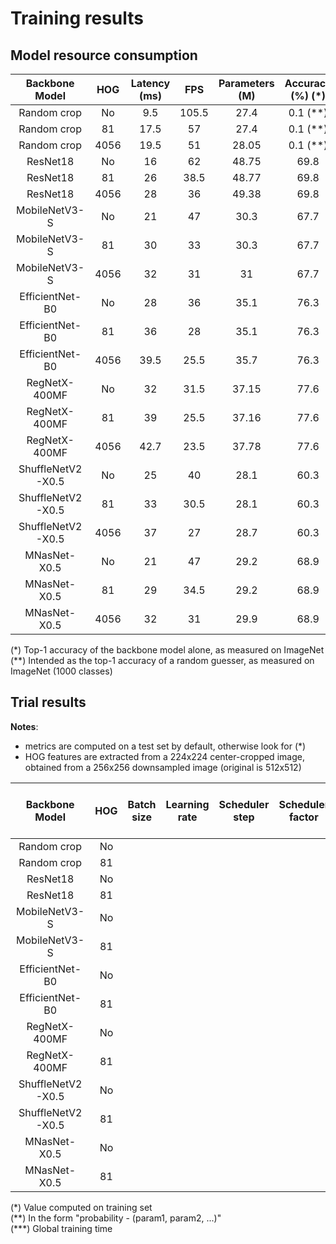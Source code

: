 # Training results

## Model resource consumption

| Backbone Model | HOG | Latency (ms) | FPS | Parameters (M) | Accuracy (%) (*) |
|:-------:|:---------:|:---:|:-----:|:------------:|:---:|
| Random crop | No | 9.5 | 105.5 | 27.4 | 0.1 (**)  |
| Random crop | 81 | 17.5 | 57 | 27.4 | 0.1 (**) |
| Random crop | 4056 | 19.5 | 51 | 28.05| 0.1 (**) |
| ResNet18 | No | 16 | 62 | 48.75 |69.8 |
| ResNet18 | 81 | 26 | 38.5 | 48.77 |69.8 |
| ResNet18 | 4056 | 28 | 36 | 49.38 |69.8 |
| MobileNetV3-S | No | 21 | 47 | 30.3 |67.7 |
| MobileNetV3-S | 81 | 30 | 33 | 30.3 |67.7 |
| MobileNetV3-S | 4056 | 32 | 31 | 31 |67.7 |
| EfficientNet-B0 | No | 28 | 36 | 35.1 |76.3 |
| EfficientNet-B0 | 81 | 36 | 28 | 35.1 |76.3 |
| EfficientNet-B0 | 4056 | 39.5 | 25.5 |35.7 |76.3 |
| RegNetX-400MF | No | 32 | 31.5 | 37.15 |77.6 |
| RegNetX-400MF | 81 | 39 | 25.5 | 37.16 |77.6 |
| RegNetX-400MF | 4056 | 42.7 | 23.5 | 37.78 |77.6 |
| ShuffleNetV2-X0.5 | No | 25 | 40 | 28.1 |60.3 |
| ShuffleNetV2-X0.5 | 81 | 33 | 30.5 | 28.1 |60.3 |
| ShuffleNetV2-X0.5 | 4056 | 37 | 27 | 28.7 |60.3 |
| MNasNet-X0.5 | No | 21 | 47 | 29.2 |68.9 |
| MNasNet-X0.5 | 81 | 29 | 34.5 | 29.2 |68.9 |
| MNasNet-X0.5 | 4056 | 32 | 31 | 29.9 |68.9 |


(*) Top-1 accuracy of the backbone model alone, as measured on ImageNet  
(**) Intended as the top-1 accuracy of a random guesser, as measured on ImageNet (1000 classes)

## Trial results

**Notes**:
- metrics are computed on a test set by default, otherwise look for (*)
- HOG features are extracted from a 224x224 center-cropped image, obtained from a 256x256 downsampled image (original is 512x512)

| Backbone Model | HOG | Batch size | Learning rate | Scheduler step | Scheduler factor | Weight decay | Color jitter (**) | Lighting noise (**) | Gaussian blur (**) | Geometric transform (**) | Epochs | Reduction factor | Top-1 accuracy (%) | Top-5 accuracy (%) | MCA (%) | Training time (mins) (***) | Output file |
|:--------------:|:---:|:----------:|:-------------:|:------------:|:------------:|:------:|:----------------:|:--------------:|:--------------:|:---:|:-------------:|:--:|:--:|:--:|:--:|:--:|:--:|
| Random crop | No | | | | | | | | | | | | | | | | |
| Random crop | 81 | | | | | | | | | | | | | | | | |
| ResNet18 | No | | | | | | | | | | | | | | | | |
| ResNet18 | 81 | | | | | | | | | | | | | | | | |
| MobileNetV3-S | No | | | | | | | | | | | | | | | |
| MobileNetV3-S | 81 | | | | | | | | | | | | | | | |
| EfficientNet-B0 | No | | | | | | | | | | | | | | | |
| EfficientNet-B0 | 81 | | | | | | | | | | | | | | | |
| RegNetX-400MF | No | | | | | | | | | | | | | | | |
| RegNetX-400MF | 81 | | | | | | | | | | | | | | | |
| ShuffleNetV2-X0.5 | No | | | | | | | | | | | | | | | |
| ShuffleNetV2-X0.5 | 81 | | | | | | | | | | | | | | | |
| MNasNet-X0.5 | No | | | | | | | | | | | | | | | |
| MNasNet-X0.5 | 81 | | | | | | | | | | | | | | | |

(\*) Value computed on training set  
(*\*) In the form "probability - (param1, param2, ...)"  
(\***) Global training time